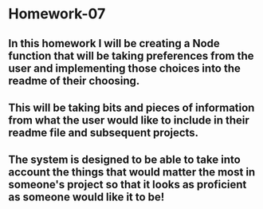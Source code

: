 # Homework-07

## In this homework I will be creating a Node function that will be taking preferences from the user and implementing those choices into the readme of their choosing.

## This will be taking bits and pieces of information from what the user would like to include in their readme file and subsequent projects.

## The system is designed to be able to take into account the things that would matter the most in someone's project so that it looks as proficient as someone would like it to be!